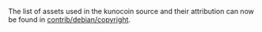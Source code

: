 The list of assets used in the kunocoin source and their attribution can now be found in [contrib/debian/copyright](../contrib/debian/copyright).
